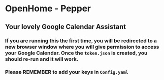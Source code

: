 # OpenHome - Pepper
## Your lovely Google Calendar Assistant
### If you are running this the first time, you will be redirected to a new browser window where you will give permission to access your Google Calendar. Once the `token.json` is created, you should re-run and it will work.
### Please REMEMBER to add your keys in `Config.yaml`
